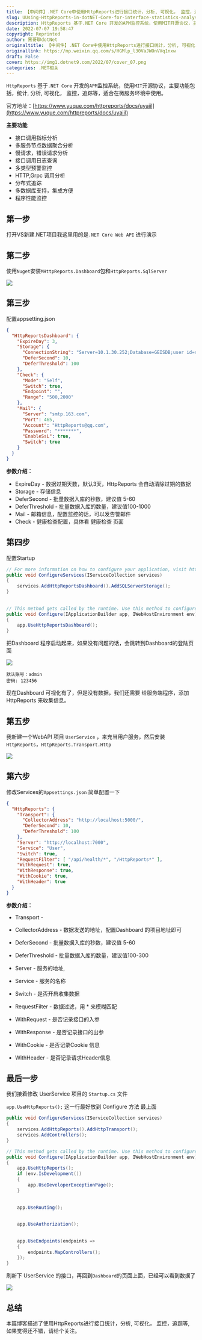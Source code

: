 ```yaml
---
title: 【中间件】.NET Core中使用HttpReports进行接口统计，分析, 可视化， 监控，追踪等
slug: UUsing-HttpReports-in-dotNET-Core-for-interface-statistics-analysis-visualization-monitoring-tracking-etc
description: HttpReports 基于.NET Core 开发的APM监控系统，使用MIT开源协议，主要功能包括，统计, 分析, 可视化， 监控，追踪等，适合在微服务环境中使用。
date: 2022-07-07 19:58:47
copyright: Reprinted
author: 黑哥聊dotNet
originaltitle: 【中间件】.NET Core中使用HttpReports进行接口统计，分析, 可视化， 监控，追踪等
originallink: https://mp.weixin.qq.com/s/HGMlp_l30VaJWOnVVq1nxw
draft: False
cover: https://img1.dotnet9.com/2022/07/cover_07.png
categories: .NET相关
---
```


`HttpReports`  基于`.NET Core` 开发的`APM`监控系统，使用`MIT`开源协议，主要功能包括，统计, 分析, 可视化， 监控，追踪等，适合在微服务环境中使用。

官方地址：[https://www.yuque.com/httpreports/docs/uyaiil](https://www.yuque.com/httpreports/docs/uyaiil)


**主要功能**

- 接口调用指标分析
- 多服务节点数据聚合分析
- 慢请求，错误请求分析
- 接口调用日志查询 
- 多类型预警监控
- HTTP,Grpc 调用分析 
- 分布式追踪
- 多数据库支持，集成方便
- 程序性能监控

## 第一步 

打开VS新建.NET项目我这里用的是`.NET Core Web API` 进行演示

## 第二步 

使用`Nuget`安装`MHttpReports.Dashboard`包和`HttpReports.SqlServer`

![](https://img1.dotnet9.com/2022/07/0701.png)

## 第三步 

配置appsetting.json

```json
{
  "HttpReportsDashboard": {
    "ExpireDay": 3,
    "Storage": {
      "ConnectionString": "Server=10.1.30.252;Database=GEISDB;user id=sa;password=Mg2021;",
      "DeferSecond": 10,
      "DeferThreshold": 100
    },
    "Check": {
      "Mode": "Self",
      "Switch": true,
      "Endpoint": "",
      "Range": "500,2000"
    },
    "Mail": {
      "Server": "smtp.163.com",
      "Port": 465,
      "Account": "HttpReports@qq.com",
      "Password": "*******",
      "EnableSsL": true,
      "Switch": true
    }
  }
}
```

**参数介绍：**

- ExpireDay - 数据过期天数，默认3天，HttpReports 会自动清除过期的数据
- Storage - 存储信息 
- DeferSecond - 批量数据入库的秒数，建议值 5-60
- DeferThreshold - 批量数据入库的数量，建议值100-1000
- Mail - 邮箱信息，配置监控的话，可以发告警邮件
- Check - 健康检查配置，具体看 健康检查 页面

## 第四步 

配置Startup

```csharp
// For more information on how to configure your application, visit https://go.microsoft.com/fwlink/?LinkID=398940
public void ConfigureServices(IServiceCollection services)
{
    services.AddHttpReportsDashboard().AddSQLServerStorage();
}
​
​
// This method gets called by the runtime. Use this method to configure the HTTP request pipeline.
public void Configure(IApplicationBuilder app, IWebHostEnvironment env)
{
    app.UseHttpReportsDashboard();
}
```

把Dashboard 程序启动起来，如果没有问题的话，会跳转到Dashboard的登陆页面

![](https://img1.dotnet9.com/2022/07/0702.png)

```shell
默认账号：admin 
密码: 123456
```

现在Dashboard 可视化有了，但是没有数据，我们还需要 给服务端程序，添加 HttpReports 来收集信息。

## 第五步 

我新建一个WebAPI 项目 `UserService` ，来充当用户服务，然后安装 `HttpReports`，`HttpReports.Transport.Http  `

![](https://img1.dotnet9.com/2022/07/0703.png)

## 第六步

修改Services的`Appsettings.json` 简单配置一下

```json
{
  "HttpReports": {
    "Transport": {
      "CollectorAddress": "http://localhost:5000/",
      "DeferSecond": 10,
      "DeferThreshold": 100
    },
    "Server": "http://localhost:7000",
    "Service": "User",
    "Switch": true,
    "RequestFilter": [ "/api/health/*", "/HttpReports*" ],
    "WithRequest": true,
    "WithResponse": true,
    "WithCookie": true,
    "WithHeader": true
  }
}
```

**参数介绍：**   

- Transport -   
 - CollectorAddress - 数据发送的地址，配置Dashboard 的项目地址即可
 - DeferSecond - 批量数据入库的秒数，建议值 5-60
 - DeferThreshold - 批量数据入库的数量，建议值100-300

- Server - 服务的地址, 
- Service - 服务的名称
- Switch - 是否开启收集数据
- RequestFilter - 数据过滤，用 * 来模糊匹配
- WithRequest - 是否记录接口的入参
- WithResponse - 是否记录接口的出参
- WithCookie - 是否记录Cookie 信息
- WithHeader - 是否记录请求Header信息

## 最后一步

我们接着修改 UserService 项目的 `Startup.cs` 文件

 `app.UseHttpReports();` 这一行最好放到 Configure 方法 最上面

```csharp
public void ConfigureServices(IServiceCollection services)
{
    services.AddHttpReports().AddHttpTransport();
    services.AddControllers();
}
```

```csharp
// This method gets called by the runtime. Use this method to configure the HTTP request pipeline.
public void Configure(IApplicationBuilder app, IWebHostEnvironment env)
{
    app.UseHttpReports();
    if (env.IsDevelopment())
    {
        app.UseDeveloperExceptionPage();
    }
​
​
    app.UseRouting();
​
​
    app.UseAuthorization();
​
​
    app.UseEndpoints(endpoints =>
    {
        endpoints.MapControllers();
    });
}
```

刷新下 UserService 的接口，再回到`Dashboard`的页面上面，已经可以看到数据了

![](https://img1.dotnet9.com/2022/07/0704.png)

## 总结

本篇博客描述了使用HttpReports进行接口统计，分析, 可视化， 监控，追踪等, 如果觉得还不错，请给个关注。